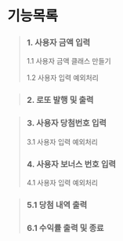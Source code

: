   기능목록
============================
>### 1. 사용자 금액 입력
> 1.1 사용자 금액 클래스 만들기
> 
> 1.2 사용자 입력 예외처리

>### 2. 로또 발행 및 출력

>### 3. 사용자 당첨번호 입력
> 3.1 사용자 입력 예외처리
>### 4. 사용자 보너스 번호 입력
> 4.1 사용자 입력 예외처리

>### 5.1 당첨 내역 출력
>### 6.1 수익률 출력 및 종료



